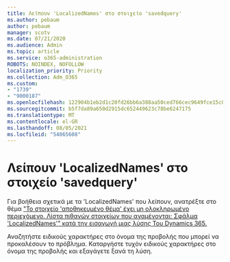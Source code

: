 ```yaml
---
title: Λείπουν 'LocalizedNames' στο στοιχείο 'savedquery'
ms.author: pebaum
author: pebaum
manager: scotv
ms.date: 07/21/2020
ms.audience: Admin
ms.topic: article
ms.service: o365-administration
ROBOTS: NOINDEX, NOFOLLOW
localization_priority: Priority
ms.collection: Adm_O365
ms.custom:
- "1739"
- "9000187"
ms.openlocfilehash: 122904b1eb2d1c20fd26bb6a388aa50ced766cec9649fce15c0fae7f6b322832
ms.sourcegitcommit: b5f7da89a650d2915dc652449623c78be6247175
ms.translationtype: MT
ms.contentlocale: el-GR
ms.lasthandoff: 08/05/2021
ms.locfileid: "54065608"
---
```

# <a name="missing-localizednames-in-element-savedquery"></a>Λείπουν 'LocalizedNames' στο στοιχείο 'savedquery'

Για βοήθεια σχετικά με τα 'LocalizedNames' που λείπουν, ανατρέξτε στο θέμα ["Το στοιχείο 'αποθηκευμένο θέμα' έχει μη ολοκληρωμένο περιεχόμενο. Λίστα πιθανών στοιχείων που αναμένονται: Σφάλμα 'LocalizedNames'" κατά την εισαγωγή μιας λύσης Του Dynamics 365.](https://support.microsoft.com/help/4463330/the-element-savedquery-has-incomplete-content-list-of-possible-element)

Αναζητήστε ειδικούς χαρακτήρες στο όνομα της προβολής που μπορεί να προκαλέσουν το πρόβλημα. Καταργήστε τυχόν ειδικούς χαρακτήρες στο όνομα της προβολής και εξαγάγετε ξανά τη λύση.